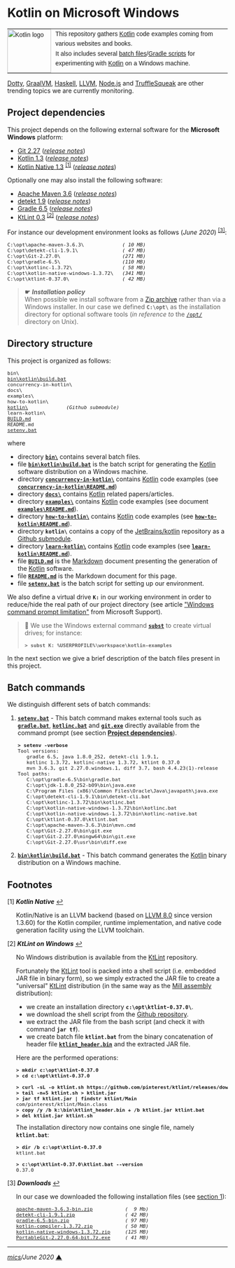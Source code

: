 # <span id="top">Kotlin on Microsoft Windows</span>

<table style="font-family:Helvetica,Arial;font-size:14px;line-height:1.6;">
  <tr>
  <td style="border:0;padding:0 10px 0 0;min-width:25%;"><a href="https://kotlinlang.org/"><img src="https://upload.wikimedia.org/wikipedia/commons/thumb/7/74/Kotlin-logo.svg/120px-Kotlin-logo.svg.png" width="100" alt="Kotlin logo"/></a></td>
  <td style="border:0;padding:0;vertical-align:text-top;">This repository gathers <a href="https://kotlinlang.org/">Kotlin</a> code examples coming from various websites and books.<br/>
  It also includes several <a href="https://en.wikibooks.org/wiki/Windows_Batch_Scripting">batch files</a>/<a href="https://docs.gradle.org/current/userguide/writing_build_scripts.html">Gradle scripts</a> for experimenting with <a href="https://kotlinlang.org/">Kotlin</a> on a Windows machine.
  </td>
  </tr>
</table>

[Dotty][dotty_examples], [GraalVM][graalvm_examples], [Haskell][haskell_examples], [LLVM][llvm_examples], [Node.js][nodejs_examples] and [TruffleSqueak][trufflesqueak_examples] are other trending topics we are currently monitoring.

## <span id="proj_deps">Project dependencies</span>

This project depends on the following external software for the **Microsoft Windows** platform:

- [Git 2.27][git_downloads] ([*release notes*][git_relnotes])
- [Kotlin 1.3][kotlin_latest] ([*release notes*][kotlin_relnotes])
- [Kotlin Native 1.3][kotlin_latest] <sup id="anchor_01"><a href="#footnote_01">[1]</a></sup> ([*release notes*][kotlin_native_relnotes])

Optionally one may also install the following software:

- [Apache Maven 3.6][maven_latest] ([*release notes*][maven_relnotes])
- [detekt 1.9][detekt_latest] ([*release notes*][detekt_relnotes])
- [Gradle 6.5][gradle_latest] ([*release notes*][gradle_relnotes])
- [KtLint 0.3][ktlint_latest] <sup id="anchor_02"><a href="#footnote_02">[2]</a></sup> ([*release notes*][ktlint_relnotes])

For instance our development environment looks as follows (*June 2020*) <sup id="anchor_03"><a href="#footnote_03">[3]</a></sup>:

<pre style="font-size:80%;">
C:\opt\apache-maven-3.6.3\             <i>( 10 MB)</i>
C:\opt\detekt-cli-1.9.1\               <i>( 47 MB)</i>
C:\opt\Git-2.27.0\                     <i>(271 MB)</i>
C:\opt\gradle-6.5\                     <i>(110 MB)</i>
C:\opt\kotlinc-1.3.72\                 <i>( 58 MB)</i>
C:\opt\kotlin-native-windows-1.3.72\   <i>(341 MB)</i>
C:\opt\ktlint-0.37.0\                  <i>( 42 MB)</i>
</pre>
<!--
C:\opt\<a href="https://github.com/pinterest/ktlint/releases/">ktlint-0.35\</a>
-->

> **&#9755;** ***Installation policy***<br/>
> When possible we install software from a [Zip archive][zip_archive] rather than via a Windows installer. In our case we defined **`C:\opt\`** as the installation directory for optional software tools (*in reference to* the [`/opt/`][linux_opt] directory on Unix).

## <span id="structure">Directory structure</span>

This project is organized as follows:
<pre style="font-size:80%;">
bin\
<a href="bin/kotlin/build.bat">bin\kotlin\build.bat</a>
concurrency-in-kotlin\
docs\
examples\
how-to-kotlin\
<a href="https://github.com/JetBrains/kotlin">kotlin\</a>             <i>(Github submodule)</i>
learn-kotlin\
<a href="BUILD.md">BUILD.md</a>
README.md
<a href="setenv.bat">setenv.bat</a>
</pre>

where

- directory [**`bin\`**](bin/) contains several batch files.
- file [**`bin\kotlin\build.bat`**](bin/kotlin/build.bat) is the batch script for generating the [Kotlin] software distribution on a Windows machine.
- directory [**`concurrency-in-kotlin\`**](concurrency-in-kotlin/) contains [Kotlin] code examples (see [**`concurrency-in-kotlin\README.md`**](concurrency-in-kotlin/README.md))
- directory [**`docs\`**](docs/) contains [Kotlin] related papers/articles.
- directory [**`examples\`**](examples/) contains [Kotlin] code examples (see document [**`examples\README.md`**](examples/README.md)).
- directory [**`how-to-kotlin\`**](how-to-kotlin/) contains [Kotlin] code examples (see [**`how-to-kotlin\README.md`**](how-to-kotlin/README.md)).
- directory **`kotlin\`** contains a copy of the [JetBrains/kotlin][jetbrains_kotlin] repository as a [Github submodule](.gitmodules).
- directory [**`learn-kotlin\`**](learn-kotlin/) contains [Kotlin] code examples (see [**`learn-kotlin\README.md`**](learn-kotlin/README.md)).
- file [**`BUILD.md`**](BUILD.md) is the [Markdown][github_markdown] document presenting the generation of the [Kotlin] software.
- file [**`README.md`**](README.md) is the Markdown document for this page.
- file [**`setenv.bat`**](setenv.bat) is the batch script for setting up our environment.

We also define a virtual drive **`K:`** in our working environment in order to reduce/hide the real path of our project directory (see article ["Windows command prompt limitation"][windows_limitation] from Microsoft Support).

> **:mag_right:** We use the Windows external command [**`subst`**][windows_subst] to create virtual drives; for instance:
>
> <pre style="font-size:80%;">
> <b>&gt; subst K: %USERPROFILE%\workspace\kotlin-examples</b>
> </pre>

In the next section we give a brief description of the batch files present in this project.

## Batch commands

We distinguish different sets of batch commands:

1. [**`setenv.bat`**](setenv.bat) - This batch command makes external tools such as [**`gradle.bat`**][gradle_bat], [**`kotlinc.bat`**][kotlinc_bat] and [**`git.exe`**][git_exe] directly available from the command prompt (see section [**Project dependencies**](#proj_deps)).

   <pre style="font-size:80%;">
   <b>&gt; setenv -verbose</b>
   Tool versions:
      gradle 6.5, java 1.8.0_252, detekt-cli 1.9.1,
      kotlinc 1.3.72, kotlinc-native 1.3.72, ktlint 0.37.0
      mvn 3.6.3, git 2.27.0.windows.1, diff 3.7, bash 4.4.23(1)-release
   Tool paths:
      C:\opt\gradle-6.5\bin\gradle.bat
      C:\opt\jdk-1.8.0_252-b09\bin\java.exe
      C:\Program Files (x86)\Common Files\Oracle\Java\javapath\java.exe
      C:\opt\detekt-cli-1.9.1\bin\detekt-cli.bat
      C:\opt\kotlinc-1.3.72\bin\kotlinc.bat
      C:\opt\kotlin-native-windows-1.3.72\bin\kotlinc.bat
      C:\opt\kotlin-native-windows-1.3.72\bin\kotlinc-native.bat
      C:\opt\ktlint-0.37.0\ktlint.bat
      C:\opt\apache-maven-3.6.3\bin\mvn.cmd
      C:\opt\Git-2.27.0\bin\git.exe
      C:\opt\Git-2.27.0\mingw64\bin\git.exe
      C:\opt\Git-2.27.0\usr\bin\diff.exe
   </pre>

2. [**`bin\kotlin\build.bat`**](bin/kotlin/build.bat) - This batch command generates the [Kotlin] binary distribution on a Windows machine.

<!-- ##################################################################### -->

## <span id="footnotes">Footnotes</span>

<a name="footnote_01">[1]</a> ***Kotlin Native*** [↩](#anchor_01)

<p style="margin:0 0 1em 20px;">
Kotlin/Native is an LLVM backend (based on <a href="https://releases.llvm.org/8.0.0/docs/ReleaseNotes.html">LLVM 8.0</a> since version <a hef="https://github.com/JetBrains/kotlin-native/blob/master/CHANGELOG.md#v1360-oct-2019">1.3.60</a>) for the Kotlin compiler, runtime implementation, and native code generation facility using the LLVM toolchain.
</p>

<a name="footnote_02">[2]</a> ***KtLint on Windows*** [↩](#anchor_02)

<p style="margin:0 0 1em 20px;">
No Windows distribution is available from the <a href="https://github.com/pinterest/ktlint/releases">KtLint</a> repository.
</p>
<p style="margin:0 0 1em 20px;">Fortunately the <a href="https://github.com/pinterest/ktlint/releases">KtLint</a> tool is packed into a shell script (i.e. embedded JAR file in binary form), so we simply extracted the JAR file to create a "universal" <a href="https://github.com/pinterest/ktlint/releases">KtLint</a> distribution (in the same way as the <a href="http://www.lihaoyi.com/mill/index.html#windows">Mill assembly</a> distribution):
</p>
<ul style="margin:0 0 1em 20px;">
<li>we create an installation directory <b><code>c:\opt\ktlint-0.37.0\</code></b>.</li>
<li>we download the shell script from the <a href="https://github.com/pinterest/ktlint">Github repository</a>.</i>
<li>we extract the JAR file from the bash script (and check it with command <b><code>jar tf</code></b>).</li>
<li>we create batch file <b><code>ktlint.bat</code></b> from the binary concatenation of header file <a href="bin/ktlint_header.bin"><b><code>ktlint_header.bin</code></b></a> and the extracted JAR file.</li>
</ul>
<p style="margin:0 0 1em 20px;">
Here are the performed operations:
</p>
<pre style="margin:0 0 1em 20px; font-size:80%;">
<b>&gt; mkdir c:\opt\ktlint-0.37.0</b>
<b>&gt; cd c:\opt\ktlint-0.37.0</b>
&nbsp;
<b>&gt; curl -sL -o ktlint.sh https://github.com/pinterest/ktlint/releases/download/0.37.0/ktlint</b>
<b>&gt; tail -n+5 ktlint.sh > ktlint.jar</b>
<b>&gt; jar tf ktlint.jar | findstr ktlint/Main</b>
com/pinterest/ktlint/Main.class
<b>&gt; copy /y /b k:\bin\ktlint_header.bin + /b ktlint.jar ktlint.bat</b>
<b>&gt; del ktlint.jar ktlint.sh</b>
</pre>
<p style="margin:0 0 1em 20px;">
The installation directory now contains one single file, namely <b><code>ktlint.bat</code></b>:
</p>
<pre style="margin:0 0 1em 20px; font-size:80%;">
<b>&gt; dir /b c:\opt\ktlint-0.37.0</b>
ktlint.bat
&nbsp;
<b>&gt; c:\opt\ktlint-0.37.0\ktlint.bat --version</b>
0.37.0
</pre>

<a name="footnote_03">[3]</a> ***Downloads*** [↩](#anchor_03)

<p style="margin:0 0 1em 20px;">
In our case we downloaded the following installation files (see <a href="#proj_deps">section 1</a>):
</p>
<pre style="margin:0 0 1em 20px; font-size:80%;">
<a href="https://maven.apache.org/download.cgi">apache-maven-3.6.3-bin.zip</a>           <i>(  9 Mb)</i>
<a href="https://github.com/detekt/detekt/releases">detekt-cli-1.9.1.zip</a>                 <i>( 42 MB)</i>
<a href="https://gradle.org/releases/">gradle-6.5-bin.zip</a>                   <i>( 97 MB)</i>
<a href="https://github.com/JetBrains/kotlin/releases/tag/v1.3.72">kotlin-compiler-1.3.72.zip</a>           <i>( 50 MB)</i>
<a href="https://github.com/JetBrains/kotlin/releases/tag/v1.3.72">kotlin-native-windows-1.3.72.zip</a>     <i>(125 MB)</i>
<a href="https://git-scm.com/download/win">PortableGit-2.27.0-64-bit.7z.exe</a>     <i>( 41 MB)</i>
</pre>

***

*[mics](https://lampwww.epfl.ch/~michelou/)/June 2020* [**&#9650;**](#top)
<span id="bottom">&nbsp;</span>

<!-- link refs -->

[detekt_latest]: https://github.com/detekt/detekt/releases
[detekt_relnotes]: https://github.com/detekt/detekt/releases/tag/v1.9.1
[dotty_examples]: https://github.com/michelou/dotty-examples
[git_downloads]: https://git-scm.com/download/win
[git_exe]: https://git-scm.com/docs/git
[git_relnotes]: https://raw.githubusercontent.com/git/git/master/Documentation/RelNotes/2.27.0.txt
[github_markdown]: https://github.github.com/gfm/
[graalsqueak_examples]: https://github.com/michelou/graalsqueak-examples
[graalvm_examples]: https://github.com/michelou/graalvm-examples
[gradle_bat]: https://docs.gradle.org/current/userguide/command_line_interface.html
[gradle_latest]: https://gradle.org/releases/
[gradle_relnotes]: https://docs.gradle.org/6.5/release-notes.html
[haskell_examples]: https://github.com/michelou/haskell-examples
[jetbrains_kotlin]: https://github.com/JetBrains/kotlin
[kotlin]: https://kotlinlang.org/
[kotlin_latest]: https://github.com/JetBrains/kotlin/releases/tag/v1.3.72
[kotlin_native_relnotes]: https://github.com/JetBrains/kotlin-native/blob/master/CHANGELOG.md#v1360-oct-2019
[kotlin_relnotes]: https://github.com/JetBrains/kotlin/releases/tag/v1.3.72
[kotlinc_bat]: https://kotlinlang.org/docs/tutorials/command-line.html
[ktlint]: https://github.com/pinterest/ktlint
[ktlint_latest]: https://github.com/pinterest/ktlint/releases
[ktlint_relnotes]: https://github.com/pinterest/ktlint/releases/tag/0.37.0
[linux_opt]: https://tldp.org/LDP/Linux-Filesystem-Hierarchy/html/opt.html
[llvm_examples]: https://github.com/michelou/llvm-examples
[maven_latest]: https://maven.apache.org/download.cgi
[maven_relnotes]: https://maven.apache.org/docs/3.6.3/release-notes.html
[nodejs_examples]: https://github.com/michelou/nodejs-examples
[trufflesqueak_examples]: https://github.com/michelou/trufflesqueak-examples
[windows_limitation]: https://support.microsoft.com/en-gb/help/830473/command-prompt-cmd-exe-command-line-string-limitation
[windows_subst]: https://docs.microsoft.com/en-us/windows-server/administration/windows-commands/subst
[zip_archive]: https://www.howtogeek.com/178146/htg-explains-everything-you-need-to-know-about-zipped-files/
